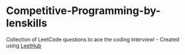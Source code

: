 # Competitive-Programming-by-lenskills
Collection of LeetCode questions to ace the coding interview! - Created using [LeetHub](https://github.com/QasimWani/LeetHub)
